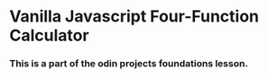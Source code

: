 # Vanilla Javascript Four-Function Calculator
### This is a part of the odin projects foundations lesson.
